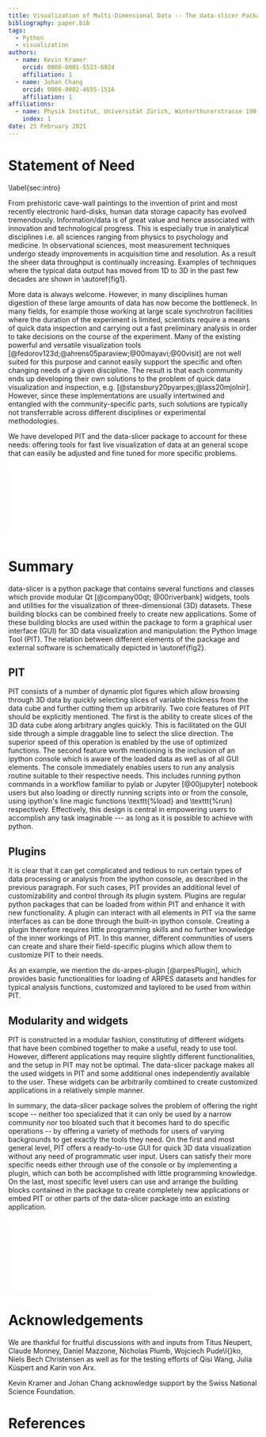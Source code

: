 ```yaml
---
title: Visualization of Multi-Dimensional Data -- The data-slicer Package
bibliography: paper.bib
tags:
  - Python
  - visualization
authors:
  - name: Kevin Kramer
    orcid: 0000-0001-5523-6924
    affiliation: 1
  - name: Johan Chang
    orcid: 0000-0002-4655-1516
    affiliation: 1
affiliations:
  - name: Physik Institut, Universität Zürich, Winterthurerstrasse 190, CH-8057 Zürich, Switzerland
    index: 1
date: 25 February 2021
---
```


# Statement of Need
\label{sec:intro}

From prehistoric cave-wall paintings to the invention of print and most 
recently electronic hard-disks, human data storage capacity has evolved 
tremendously.
Information/data is of great value and hence associated with innovation and 
technological progress.
This is especially true in analytical disciplines i.e. all sciences ranging 
from physics to psychology and medicine.
In observational sciences, most measurement techniques undergo steady 
improvements in acquisition time and resolution.
As a result the sheer data throughput is continually increasing.
Examples of techniques where the typical data output has moved from 1D to 3D 
in the past few decades are shown in \autoref{fig1}.

More data is always welcome.
However, in many disciplines human digestion of these large amounts of data 
has now become the bottleneck.
In many fields, for example those working at large scale synchrotron 
facilities where the duration of the experiment is limited, scientists 
require a means of quick data inspection and carrying out a fast preliminary 
analysis in order to take decisions on the course of the experiment.
Many of the existing powerful and versatile visualization tools 
[@fedorov123d;@ahrens05paraview;@00mayavi;@00visit] are not well suited for 
this purpose and cannot easily support the specific and often changing needs 
of a given discipline.
The result is that each community ends up developing their own solutions to 
the problem of quick data visualization and inspection, e.g.
[@stansbury20pyarpes;@lass20mjolnir].
However, since these implementations are usually intertwined and 
entangled with the community-specific parts, such solutions are typically 
not transferrable across different disciplines or experimental methodologies.

We have developed PIT and the data-slicer package to account 
for these needs: offering tools for fast live visualization of data at an 
general scope that can easily be adjusted and fine tuned for more 
specific problems.

![Evolution of data acquisition in the field of spectroscopy. 
(a,b) Angle resolved photoemission electron spectroscopy (ARPES) 
[@shai13quasiparticle; @wells92evidence], 
(c,d) tunnelling spectroscopy (STS) [@zhang19machine; @giaever62tunneling], 
and (e,f) inelastic neutron scattering (INS) 
[@Wan_2020; @Bastien; @woods60lattice] spectroscopy 
techniques all started with single spectrum collection (top row).
Modern spectroscopic and scattering techniques, however, involve 
multidimensional data acquisition (bottom row).
  \label{fig1}
](fig1.pdf)

# Summary

data-slicer is a python package that contains several functions and classes 
which provide modular Qt [@company00qt; @00riverbank] widgets, tools and 
utilities for the visualization of three-dimensional (3D) datasets.
These building blocks can be combined freely to create new applications.
Some of these building blocks are used within the package to form a 
graphical user interface (GUI) for 3D data visualization and manipulation: 
the Python Image Tool (PIT).
The relation between different elements of the package and external software 
is schematically depicted in \autoref{fig2}.

## PIT
PIT consists of a number of dynamic plot figures which allow browsing through 
3D data by quickly selecting slices of variable thickness from the data cube 
and further cutting them up arbitrarily.
Two core features of PIT should be explicitly mentioned.
The first is the ability to create slices of the 3D data cube along arbitrary 
angles quickly.
This is facilitated on the GUI side through a simple draggable line to select 
the slice direction.
The superior speed of this operation is enabled by the use of optimized 
functions.
The second feature worth mentioning is the inclusion of an ipython console 
which is aware of the loaded data as well as of all GUI elements.
The console immediately enables users to run any analysis routine suitable to 
their respective needs.
This includes running python commands in a workflow familiar to pylab or 
Jupyter [@00jupyter] notebook users but also loading or directly running 
scripts into or from the console, using ipython's line magic functions 
\texttt{\%load} and \texttt{\%run} respectively.
Effectively, this design is central in empowering users to accomplish any task
imaginable --- as long as it is possible to achieve with python.

## Plugins
It is clear that it can get complicated and tedious to run certain types of 
data processing or analysis from the ipython console, as described in the 
previous paragraph.
For such cases, PIT provides an additional level of customizability and 
control through its plugin system.
Plugins are regular python packages that can be loaded from within PIT and 
enhance it with new functionality.
A plugin can interact with all elements in PIT via the same interfaces as can 
be done through the built-in ipython console.
Creating a plugin therefore requires little programming skills and no further 
knowledge of the inner workings of PIT.
In this manner, different communities of users can create and share their 
field-specific plugins which allow them to customize PIT to their needs.

As an example, we mention the ds-arpes-plugin [@arpesPlugin], which provides 
basic functionalities for loading of ARPES datasets and handles for typical 
analysis functions, customized and taylored to be used from within PIT.

## Modularity and widgets

PIT is constructed in a modular fashion, constituting of different widgets 
that have been combined together to make a useful, ready to use tool.
However, different applications may require slightly different 
functionalities, and the setup in PIT may not be optimal.
The data-slicer package makes all the used widgets in PIT and some additional ones 
independently available to the user.
These widgets can be arbitrarily combined to create customized applications 
in a relatively simple manner.

In summary, the data-slicer package solves the problem of offering the right 
scope -- neither too specialized that it can only be used by a narrow community 
nor too bloated such that it becomes hard to do specific operations -- by 
offering a variety of methods for users of varying backgrounds to get exactly 
the tools they need.
On the first and most general level, PIT offers a ready-to-use GUI for quick 
3D data visualization without any need of programmatic user input.
Users can satisfy their more specific needs either through use of the console 
or by implementing a plugin, which can both be accomplished with little 
programming knowledge.
On the last, most specific level users can use and arrange the building 
blocks contained in the package to create completely new applications or 
embed PIT or other parts of the data-slicer package into an existing application.

![Schematic structural overview of the data-slicer package (represented by 
the large grey block). 
The python image tool (PIT) is made up of different modular building blocks. 
These blocks can be used to create or enhance new applications.
PIT itself can be used directly, optionally augmented through plugins.
Alternatively, it can be embedded in external applications.
\label{fig2}
](fig2.pdf)

# Acknowledgements

We are thankful for fruitful discussions with and inputs from Titus Neupert, 
Claude Monney, Daniel Mazzone, Nicholas Plumb, Wojciech Pude\l{}ko, Niels 
Bech Christensen as well as for the testing efforts of Qisi Wang, Julia 
Küspert and Karin von Arx.

Kevin Kramer and Johan Chang acknowledge support by the Swiss National 
Science Foundation.

# References
